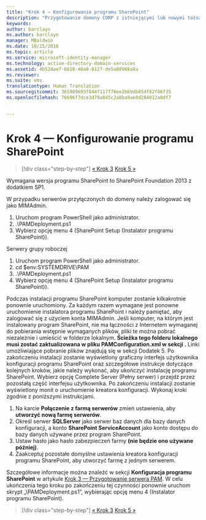 ```yaml
---
title: "Krok 4 — Konfigurowanie programu SharePoint"
description: "Przygotowanie domeny CORP z istniejącymi lub nowymi tożsamościami, które mają być zarządzane za pomocą programu Privileged Identity Manager, z użyciem skryptów"
keywords: 
author: barclayn
ms.author: barclayn
manager: MBaldwin
ms.date: 10/25/2016
ms.topic: article
ms.service: microsoft-identity-manager
ms.technology: active-directory-domain-services
ms.assetid: 4b524ae7-6610-40a0-8127-de5a08988a8a
ms.reviewer: 
ms.suite: ems
translationtype: Human Translation
ms.sourcegitcommit: 365989693f844f117f76ee2b69db85df82f06f35
ms.openlocfilehash: 76696f7dce3d79a845c2a8ba9ae8d284012a0df7


---
```


# <a name="step-4-configuring-sharepoint"></a>Krok 4 — Konfigurowanie programu SharePoint

>[!div class="step-by-step"]
[« Krok 3](sp1-step3-installing-configuring-sql.md)
[Krok 5 »](sp1-step5-configuring-pam.md)

Wymagana wersja programu SharePoint to SharePoint Foundation 2013 z dodatkiem SP1.

W przypadku serwerów przyłączonych do domeny należy zalogować się jako MIMAdmin.

1. Uruchom program PowerShell jako administrator.
2.  .\PAMDeployment.ps1
3.  Wybierz opcję menu 4 (SharePoint Setup (Instalator programu SharePoint)).


Serwery grupy roboczej

1. Uruchom program PowerShell jako administrator.
2.  cd $env:SYSTEMDRIVE\PAM
3.  .\PAMDeployment.ps1
4. Wybierz opcję menu 4 (SharePoint Setup (Instalator programu SharePoint)).

Podczas instalacji programu SharePoint komputer zostanie kilkakrotnie ponownie uruchomiony. Za każdym razem wymagane jest ponowne uruchomienie instalatora programu SharePoint i należy pamiętać, aby zalogować się z użyciem konta MIMAdmin.
Jeśli komputer, na którym jest instalowany program SharePoint, nie ma łączności z Internetem wymaganej do pobierania wstępnie wymaganych plików, pliki te można pobrać niezależnie i umieścić w folderze lokalnym. **Ścieżka tego folderu lokalnego musi zostać zaktualizowana w pliku PAMConfiguration.xml w sekcji <PrerequisitesBinaryLocation/>.** Linki umożliwiające pobranie plików znajdują się w sekcji Dodatek 5.
Po zakończeniu instalacji zostanie wyświetlony graficzny interfejs użytkownika konfiguracji programu SharePoint oraz szczegółowe instrukcje dotyczące kolejnych kroków, jakie należy wykonać, aby ukończyć instalację programu SharePoint. Wybierz opcję Complete Server (Pełny serwer) i przejdź przez pozostałą część interfejsu użytkownika. Po zakończeniu instalacji zostanie wyświetlony monit o uruchomienie kreatora konfiguracji. Wykonaj kroki zgodnie z poniższymi instrukcjami.

1. Na karcie **Połączenie z farmą serwerów** zmień ustawienia, aby **utworzyć nową farmę serwerów**.
2. Określ serwer **SQLServer** jako serwer baz danych dla bazy danych konfiguracji, a konto **SharePoint ServiceAccount** jako konto dostępu do bazy danych używane przez program SharePoint.
3. Ustaw hasło jako hasło zabezpieczeń farmy **(nie będzie ono używane później)**.
4. Zaakceptuj pozostałe domyślne ustawienia kreatora konfiguracji programu SharePoint, aby utworzyć farmę z jednym serwerem.

Szczegółowe informacje można znaleźć w sekcji **Konfiguracja programu SharePoint** w artykule [Krok 3 — Przygotowanie serwera PAM](/microsoft-identity-manager/pam/step-3-prepare-pam-server). W celu ukończenia tego kroku po zakończeniu tej czynności ponownie uruchom skrypt „\PAMDeployment.ps1”, wybierając opcję menu 4 (Instalator programu SharePoint).

>[!div class="step-by-step"]
[« Krok 3](sp1-step3-installing-configuring-sql.md)
[Krok 5 »](sp1-step5-configuring-pam.md)



<!--HONumber=Nov16_HO2-->


